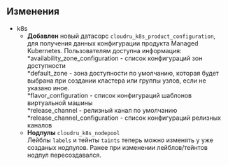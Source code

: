 ## Изменения
* k8s
    + **Добавлен** новый датасорс `cloudru_k8s_product_configuration`, для получения данных конфигурации продукта Managed Kubernetes.
    Пользователям доступна информация:\
    *availability_zone_configuration - cписок конфигураций зон доступности\
    *default_zone - зона доступности по умолчанию, которая будет выбрана при создании кластера или группы узлов, если не указано иное.\
    *flavor_configuration - cписок конфигураций шаблонов виртуальной машины\
    *release_channel - релизный канал по умолчанию\
    *release_channel_configuration - список конфигураций релизных каналов
    + **Нодпулы** `cloudru_k8s_nodepool`\
    Лейблы `labels` и тейнты `taints` теперь можно изменять у уже созданых нодпулов. Ранее при изменении лейблов/тейнтов нодпул пересоздавался.
